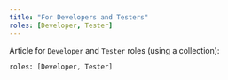 ```yaml
---
title: "For Developers and Testers"
roles: [Developer, Tester]
---
```


Article for `Developer` and `Tester` roles (using a collection):
```
roles: [Developer, Tester]
```